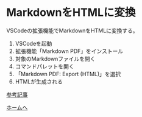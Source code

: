 # MarkdownをHTMLに変換

VSCodeの拡張機能でMarkdownをHTMLに変換する。

1. VSCodeを起動
2. 拡張機能「Markdown PDF」をインストール
3. 対象のMarkdownファイルを開く
4. コマンドパレットを開く
5. 「Markdown PDF: Export (HTML)」を選択
6. HTMLが生成される

[参考記事](https://atmarkit.itmedia.co.jp/ait/articles/1804/27/news034.html)

[ホームへ](https://harunachan.com/)